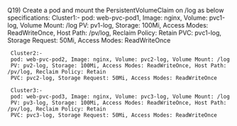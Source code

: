 Q19) Create a pod and mount the PersistentVolumeClaim on /log as below specifications:
     Cluster1:-
     pod: web-pvc-pod1, Image: nginx, Volume: pvc1-log, Volume Mount: /log
     PV: pv1-log, Storage: 100Mi, Access Modes: ReadWriteOnce, Host Path: /pv/log, Reclaim Policy: Retain 
     PVC: pvc1-log, Storage Request: 50Mi, Access Modes: ReadWriteOnce
     
     Cluster2:-
     pod: web-pvc-pod2, Image: nginx, Volume: pvc2-log, Volume Mount: /log
     PV: pv2-log, Storage: 100Mi, Access Modes: ReadWriteOnce, Host Path: /pv/log, Reclaim Policy: Retain 
     PVC: pvc2-log, Storage Request: 50Mi, Access Modes: ReadWriteOnce
     
     Cluster3:-
     pod: web-pvc-pod3, Image: nginx, Volume: pvc3-log, Volume Mount: /log
     PV: pv3-log, Storage: 100Mi, Access Modes: ReadWriteOnce, Host Path: /pv/log, Reclaim Policy: Retain 
     PVC: pvc3-log, Storage Request: 50Mi, Access Modes: ReadWriteOnce
